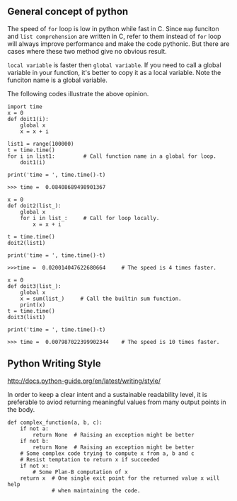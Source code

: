 ## General concept of python
The speed  of `for` loop is low in python while fast in C. Since `map` funciton and `list comprehension` are written in C, refer to them instead of `for` loop will always improve performance and make the code pythonic. But there are cases where these two method give no obvious result.

`local variable` is faster then `global variable`. If you need to call a global variable in your function, it's better to copy it as a  local variable. Note the funciton name is a global variable.

The following codes illustrate the above opinion.

```
import time
x = 0
def doit1(i):
    global x
    x = x + i

list1 = range(100000)
t = time.time()     
for i in list1:         # Call function name in a global for loop.
    doit1(i)

print('time = ', time.time()-t)

>>> time =  0.08408689498901367
```
```
x = 0
def doit2(list_):
    global x
    for i in list_:     # Call for loop locally. 
        x = x + i       

t = time.time()
doit2(list1)

print('time = ', time.time()-t)

>>>time =  0.020014047622680664     # The speed is 4 times faster.
```
```
x = 0
def doit3(list_):
    global x
    x = sum(list_)     # Call the builtin sum function.
    print(x)           
t = time.time()
doit3(list1)

print('time = ', time.time()-t)

>>> time =  0.007987022399902344    # The speed is 10 times faster.
```

## Python Writing Style
http://docs.python-guide.org/en/latest/writing/style/

In order to keep a clear intent and a sustainable readability level, it is preferable to aviod returning meaningful values from many output points in the body.
```
def complex_function(a, b, c):
    if not a:
        return None  # Raising an exception might be better
    if not b:
        return None  # Raising an exception might be better
    # Some complex code trying to compute x from a, b and c
    # Resist temptation to return x if succeeded
    if not x:
        # Some Plan-B computation of x
    return x  # One single exit point for the returned value x will help
              # when maintaining the code.
```
